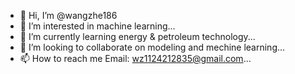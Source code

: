- 👋 Hi, I’m @wangzhe186
- 👀 I’m interested in machine learning...
- 🌱 I’m currently learning energy & petroleum technology...
- 💞️ I’m looking to collaborate on modeling and mechine learning...
- 📫 How to reach me 
Email: wz1124212835@gmail.com...

<!---
wangzhe186/wangzhe186 is a ✨ special ✨ repository because its `README.md` (this file) appears on your GitHub profile.
You can click the Preview link to take a look at your changes.
--->
